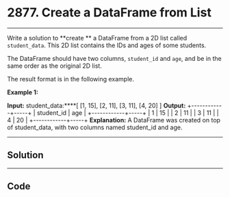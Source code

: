 # 2877. Create a DataFrame from List

---

Write a solution to **create ** a DataFrame from a 2D list called `student_data`. This 2D list contains the IDs and ages of some students.

The DataFrame should have two columns, `student_id` and `age`, and be in the same order as the original 2D list.

The result format is in the following example.

 

**Example 1:**


**Input:** student_data:****[
  [1, 15],
  [2, 11],
  [3, 11],
  [4, 20]
]
**Output:**
+------------+-----+
| student_id | age |
+------------+-----+
| 1          | 15  |
| 2          | 11  |
| 3          | 11  |
| 4          | 20  |
+------------+-----+
**Explanation:**
A DataFrame was created on top of student_data, with two columns named student_id and age.

---

## Solution



---

## Code
```python


```